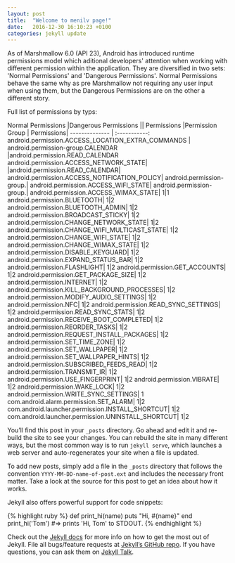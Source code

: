 ```yaml
---
layout: post
title:  "Welcome to menilv page!"
date:   2016-12-30 16:10:23 +0100
categories: jekyll update
---
```


As of Marshmallow 6.0 (API 23), Android has introduced runtime permissions model which aditional developers' attention when working with different permission within the application. They are diversified in two sets: 'Normal Permissions' and 'Dangerous Permissions'. Normal Permissions behave the same why as pre Marshmallow not requiring any user input when using them, but the Dangerous Permissions are on the other a different story.

Full list of permissions by typs:

Normal Permissions									|Dangerous Permissions 				||
Permissions 										|Permission Group					| Permissions|
-------------- | :-----------:
android.permission.ACCESS_LOCATION_EXTRA_COMMANDS 	| android.permission-group.CALENDAR |android.permission.READ_CALENDAR
android.permission.ACCESS_NETWORK_STATE| |android.permission.READ_CALENDAR|
android.permission.ACCESS_NOTIFICATION_POLICY| android.permission-group.|
android.permission.ACCESS_WIFI_STATE| android.permission-group.|
android.permission.ACCESS_WIMAX_STATE| 1|1
android.permission.BLUETOOTH| 1|2
android.permission.BLUETOOTH_ADMIN| 1|2
android.permission.BROADCAST_STICKY| 1|2
android.permission.CHANGE_NETWORK_STATE| 1|2
android.permission.CHANGE_WIFI_MULTICAST_STATE| 1|2
android.permission.CHANGE_WIFI_STATE| 1|2
android.permission.CHANGE_WIMAX_STATE| 1|2
android.permission.DISABLE_KEYGUARD| 1|2
android.permission.EXPAND_STATUS_BAR| 1|2
android.permission.FLASHLIGHT| 1|2
android.permission.GET_ACCOUNTS| 1|2
android.permission.GET_PACKAGE_SIZE| 1|2
android.permission.INTERNET| 1|2
android.permission.KILL_BACKGROUND_PROCESSES| 1|2
android.permission.MODIFY_AUDIO_SETTINGS| 1|2
android.permission.NFC| 1|2
android.permission.READ_SYNC_SETTINGS| 1|2
android.permission.READ_SYNC_STATS| 1|2
android.permission.RECEIVE_BOOT_COMPLETED| 1|2
android.permission.REORDER_TASKS| 1|2
android.permission.REQUEST_INSTALL_PACKAGES| 1|2
android.permission.SET_TIME_ZONE| 1|2
android.permission.SET_WALLPAPER| 1|2
android.permission.SET_WALLPAPER_HINTS| 1|2
android.permission.SUBSCRIBED_FEEDS_READ| 1|2
android.permission.TRANSMIT_IR| 1|2
android.permission.USE_FINGERPRINT| 1|2
android.permission.VIBRATE| 1|2
android.permission.WAKE_LOCK| 1|2
android.permission.WRITE_SYNC_SETTINGS| 1
com.android.alarm.permission.SET_ALARM| 1|2
com.android.launcher.permission.INSTALL_SHORTCUT| 1|2
com.android.launcher.permission.UNINSTALL_SHORTCUT| 1|2

You’ll find this post in your `_posts` directory. Go ahead and edit it and re-build the site to see your changes. You can rebuild the site in many different ways, but the most common way is to run `jekyll serve`, which launches a web server and auto-regenerates your site when a file is updated.

To add new posts, simply add a file in the `_posts` directory that follows the convention `YYYY-MM-DD-name-of-post.ext` and includes the necessary front matter. Take a look at the source for this post to get an idea about how it works.

Jekyll also offers powerful support for code snippets:

{% highlight ruby %}
def print_hi(name)
  puts "Hi, #{name}"
end
print_hi('Tom')
#=> prints 'Hi, Tom' to STDOUT.
{% endhighlight %}

Check out the [Jekyll docs][jekyll-docs] for more info on how to get the most out of Jekyll. File all bugs/feature requests at [Jekyll’s GitHub repo][jekyll-gh]. If you have questions, you can ask them on [Jekyll Talk][jekyll-talk].

[jekyll-docs]: http://jekyllrb.com/docs/home
[jekyll-gh]:   https://github.com/jekyll/jekyll
[jekyll-talk]: https://talk.jekyllrb.com/
